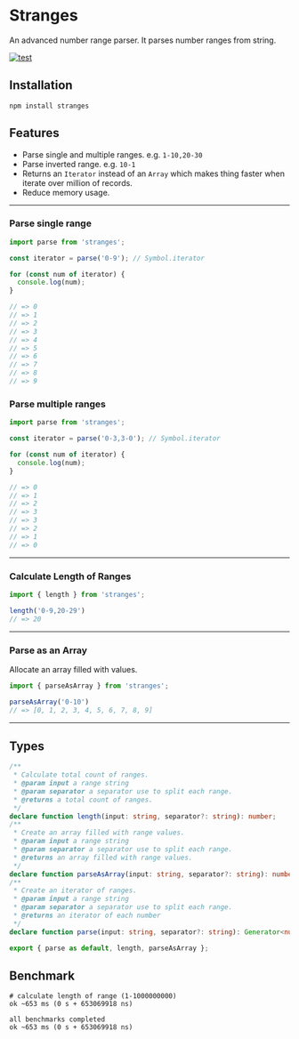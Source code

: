 # Stranges

An advanced number range parser. It parses number ranges from string.

[![test](https://github.com/seanghay/stranges/actions/workflows/test.yml/badge.svg)](https://github.com/seanghay/stranges/actions/workflows/test.yml)

## Installation

```
npm install stranges
```

## Features

- Parse single and multiple ranges. e.g. `1-10,20-30`
- Parse inverted range. e.g. `10-1`
- Returns an `Iterator` instead of an `Array` which makes thing faster when iterate over million of records. 
- Reduce memory usage.

---

### Parse single range

```js
import parse from 'stranges';

const iterator = parse('0-9'); // Symbol.iterator

for (const num of iterator) {
  console.log(num);
}

// => 0
// => 1
// => 2
// => 3
// => 4
// => 5
// => 6
// => 7
// => 8
// => 9
```

### Parse multiple ranges

```js
import parse from 'stranges';

const iterator = parse('0-3,3-0'); // Symbol.iterator

for (const num of iterator) {
  console.log(num);
}

// => 0
// => 1
// => 2
// => 3
// => 3
// => 2
// => 1
// => 0
```

---

### Calculate Length of Ranges

```js
import { length } from 'stranges';

length('0-9,20-29')
// => 20
```

---

### Parse as an Array

Allocate an array filled with values.


```js
import { parseAsArray } from 'stranges';

parseAsArray('0-10')
// => [0, 1, 2, 3, 4, 5, 6, 7, 8, 9]
```

---

## Types

```typescript
/**
 * Calculate total count of ranges.
 * @param input a range string
 * @param separator a separator use to split each range.
 * @returns a total count of ranges.
 */
declare function length(input: string, separator?: string): number;
/**
 * Create an array filled with range values.
 * @param input a range string
 * @param separator a separator use to split each range.
 * @returns an array filled with range values.
 */
declare function parseAsArray(input: string, separator?: string): number[];
/**
 * Create an iterator of ranges.
 * @param input a range string
 * @param separator a separator use to split each range.
 * @returns an iterator of each number
 */
declare function parse(input: string, separator?: string): Generator<number>;

export { parse as default, length, parseAsArray };
```

## Benchmark


```
# calculate length of range (1-1000000000)
ok ~653 ms (0 s + 653069918 ns)

all benchmarks completed
ok ~653 ms (0 s + 653069918 ns)
```
